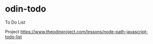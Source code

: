 # odin-todo
To Do List

Project https://www.theodinproject.com/lessons/node-path-javascript-todo-list
